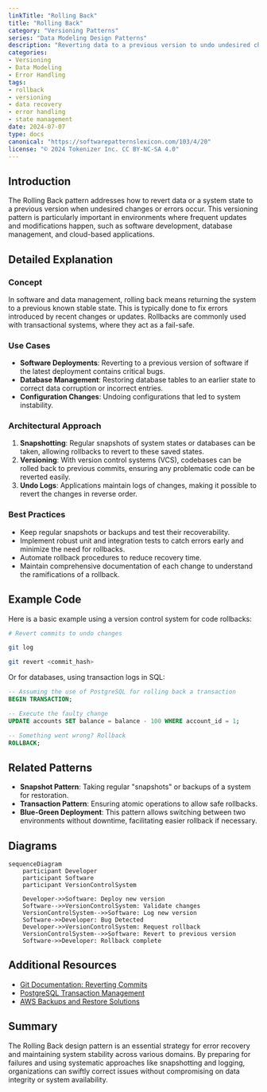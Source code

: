 ```yaml
---
linkTitle: "Rolling Back"
title: "Rolling Back"
category: "Versioning Patterns"
series: "Data Modeling Design Patterns"
description: "Reverting data to a previous version to undo undesired changes or errors."
categories:
- Versioning
- Data Modeling
- Error Handling
tags:
- rollback
- versioning
- data recovery
- error handling
- state management
date: 2024-07-07
type: docs
canonical: "https://softwarepatternslexicon.com/103/4/20"
license: "© 2024 Tokenizer Inc. CC BY-NC-SA 4.0"
---
```



## Introduction

The Rolling Back pattern addresses how to revert data or a system state to a previous version when undesired changes or errors occur. This versioning pattern is particularly important in environments where frequent updates and modifications happen, such as software development, database management, and cloud-based applications.

## Detailed Explanation

### Concept

In software and data management, rolling back means returning the system to a previous known stable state. This is typically done to fix errors introduced by recent changes or updates. Rollbacks are commonly used with transactional systems, where they act as a fail-safe.

### Use Cases

- **Software Deployments**: Reverting to a previous version of software if the latest deployment contains critical bugs.
- **Database Management**: Restoring database tables to an earlier state to correct data corruption or incorrect entries.
- **Configuration Changes**: Undoing configurations that led to system instability.

### Architectural Approach

1. **Snapshotting**: Regular snapshots of system states or databases can be taken, allowing rollbacks to revert to these saved states.
2. **Versioning**: With version control systems (VCS), codebases can be rolled back to previous commits, ensuring any problematic code can be reverted easily.
3. **Undo Logs**: Applications maintain logs of changes, making it possible to revert the changes in reverse order.

### Best Practices

- Keep regular snapshots or backups and test their recoverability.
- Implement robust unit and integration tests to catch errors early and minimize the need for rollbacks.
- Automate rollback procedures to reduce recovery time.
- Maintain comprehensive documentation of each change to understand the ramifications of a rollback.

## Example Code

Here is a basic example using a version control system for code rollbacks:

```bash
# Revert commits to undo changes

git log

git revert <commit_hash>
```

Or for databases, using transaction logs in SQL:

```sql
-- Assuming the use of PostgreSQL for rolling back a transaction
BEGIN TRANSACTION;

-- Execute the faulty change
UPDATE accounts SET balance = balance - 100 WHERE account_id = 1;

-- Something went wrong? Rollback
ROLLBACK;
```

## Related Patterns

- **Snapshot Pattern**: Taking regular "snapshots" or backups of a system for restoration.
- **Transaction Pattern**: Ensuring atomic operations to allow safe rollbacks.
- **Blue-Green Deployment**: This pattern allows switching between two environments without downtime, facilitating easier rollback if necessary.

## Diagrams

```mermaid
sequenceDiagram
    participant Developer
    participant Software
    participant VersionControlSystem

    Developer->>Software: Deploy new version
    Software-->>VersionControlSystem: Validate changes
    VersionControlSystem-->>Software: Log new version
    Software->>Developer: Bug Detected
    Developer->>VersionControlSystem: Request rollback
    VersionControlSystem-->>Software: Revert to previous version
    Software->>Developer: Rollback complete
```

## Additional Resources

- [Git Documentation: Reverting Commits](https://git-scm.com/docs/git-revert)
- [PostgreSQL Transaction Management](https://www.postgresql.org/docs/current/tutorial-transactions.html)
- [AWS Backups and Restore Solutions](https://aws.amazon.com/backup/)

## Summary

The Rolling Back design pattern is an essential strategy for error recovery and maintaining system stability across various domains. By preparing for failures and using systematic approaches like snapshotting and logging, organizations can swiftly correct issues without compromising on data integrity or system availability.
